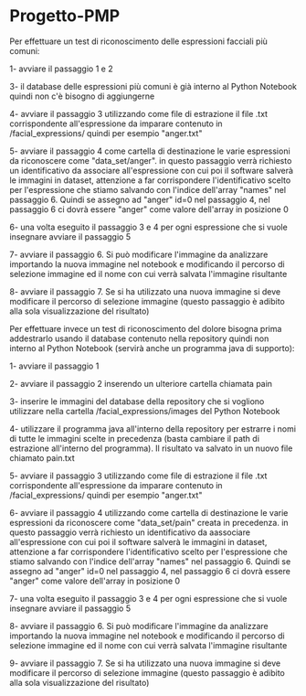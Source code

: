 # Progetto-PMP

Per effettuare un test di riconoscimento delle espressioni facciali più comuni:

  1- avviare il passaggio 1 e 2
  
  3- il database delle espressioni più comuni è già interno al Python Notebook quindi non c'è bisogno di aggiungerne
  
  4- avviare il passaggio 3 utilizzando come file di estrazione il file .txt corrispondente all'espressione da imparare contenuto in /facial_expressions/ quindi per 
  esempio "anger.txt"
  
  5- avviare il passaggio 4 come cartella di destinazione le varie espressioni da riconoscere come "data_set/anger". in questo passaggio verrà richiesto un
  identificativo da associare all'espressione con cui poi il software salverà le immagini in dataset, attenzione a far corrispondere l'identificativo scelto per
  l'espressione che stiamo salvando con l'indice dell'array "names" nel passaggio 6. Quindi se assegno ad "anger" id=0 nel passaggio 4, nel passaggio 6 ci dovrà
  essere "anger" come valore dell'array in posizione 0
  
  6- una volta eseguito il passaggio 3 e 4 per ogni espressione che si vuole insegnare avviare il passaggio 5
  
  7- avviare il passaggio 6. Si può modificare l'immagine da analizzare importando la nuova immagine nel notebook e modificando il percorso di selezione immagine ed
  il nome con cui verrà salvata l'immagine risultante
  
  8- avviare il passaggio 7. Se si ha utilizzato una nuova immagine si deve modificare il percorso di selezione immagine (questo passaggio è adibito alla sola
  visualizzazione del risultato)
  
  
  
Per effettuare invece un test di riconoscimento del dolore bisogna prima addestrarlo usando il database contenuto nella repository quindi non interno al Python Notebook (servirà anche un programma java di supporto):

  1- avviare il passaggio 1
  
  2- avviare il passaggio 2 inserendo un ulteriore cartella chiamata pain
  
  3- inserire le immagini del database della repository che si vogliono utilizzare nella cartella /facial_expressions/images del Python Notebook
  
  4- utilizzare il programma java all'interno della repository per estrarre i nomi di tutte le immagini scelte in precedenza (basta cambiare il path di estrazione
  all'interno del programma). Il risultato va salvato in un nuovo file chiamato pain.txt
  
  5- avviare il passaggio 3 utilizzando come file di estrazione il file .txt corrispondente all'espressione da imparare contenuto in /facial_expressions/ quindi per 
  esempio "anger.txt"
  
  6- avviare il passaggio 4 utilizzando come cartella di destinazione le varie espressioni da riconoscere come "data_set/pain" creata in precedenza. in questo
  passaggio verrà richiesto un identificativo da aassociare all'espressione con cui poi il software salverà le immagini in dataset, attenzione a far corrispondere
  l'identificativo scelto per l'espressione che stiamo salvando con l'indice dell'array "names" nel passaggio 6. Quindi se assegno ad "anger" id=0 nel passaggio 4,
  nel passaggio 6 ci dovrà essere "anger" come valore dell'array in posizione 0
  
  7- una volta eseguito il passaggio 3 e 4 per ogni espressione che si vuole insegnare avviare il passaggio 5
  
  8- avviare il passaggio 6. Si può modificare l'immagine da analizzare importando la nuova immagine nel notebook e modificando il percorso di selezione immagine ed
  il nome con cui verrà salvata l'immagine risultante
  
  9- avviare il passaggio 7. Se si ha utilizzato una nuova immagine si deve modificare il percorso di selezione immagine (questo passaggio è adibito alla sola
  visualizzazione del risultato)
  
  
